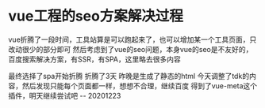 # vue工程的seo方案解决过程
vue折腾了一段时间，工具站算是可以跑起来了，也可以增加某一个工具页面，只改动很少的部分即可
然后考虑到了vue的seo问题，本身vue的seo是不友好的，百度搜索解决方案，有SSR，有SPA，这里略去很多内容

最终选择了spa开始折腾
折腾了3天
昨晚是生成了静态的html
今天调整了tdk的内容，然后发现只能每个页面都一样，想想不合理，继续百度
得到了vue-meta这个插件，明天继续尝试吧
-- 20201223
